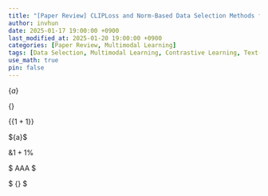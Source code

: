 ```yaml
---
title: "[Paper Review] CLIPLoss and Norm-Based Data Selection Methods for Multimodal Contrastive Learning"
author: invhun
date: 2025-01-17 19:00:00 +0900
last_modified_at: 2025-01-20 19:00:00 +0900
categories: [Paper Review, Multimodal Learning]
tags: [Data Selection, Multimodal Learning, Contrastive Learning, Text-Image, Pretrain]
use_math: true
pin: false
---
```



$\{a\}$

$\{\}$

$\{\{1+1\}\}$

$\{a}$

$\&1+1\%$

\$ AAA \$

\$ {} \$

